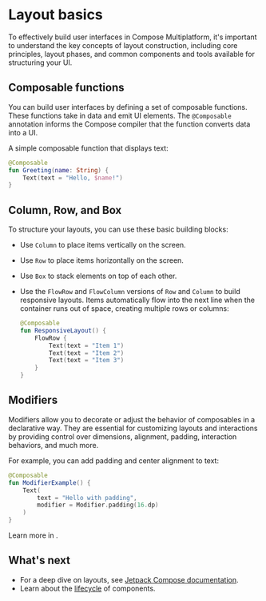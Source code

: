 # Layout basics

To effectively build user interfaces in Compose Multiplatform, it's important to understand the key concepts of layout 
construction, including core principles, layout phases, and common components and tools available for 
structuring your UI.

## Composable functions

You can build user interfaces by defining a set of composable functions. These functions take in data and emit 
UI elements. The `@Composable` annotation informs the Compose compiler that the function converts data into a UI.

A simple composable function that displays text:

```kotlin
@Composable
fun Greeting(name: String) {
    Text(text = "Hello, $name!")
}
```

## Column, Row, and Box

To structure your layouts, you can use these basic building blocks:

* Use `Column` to place items vertically on the screen.
* Use `Row` to place items horizontally on the screen.
* Use `Box` to stack elements on top of each other. 
* Use the `FlowRow` and `FlowColumn` versions of `Row` and `Column` to build responsive layouts. 
  Items automatically flow into the next line when the container runs out of space, creating multiple rows or columns:
 
    ```kotlin
    @Composable
    fun ResponsiveLayout() {
        FlowRow {
            Text(text = "Item 1")
            Text(text = "Item 2")
            Text(text = "Item 3")
        }
    }
    ```

## Modifiers

Modifiers allow you to decorate or adjust the behavior of composables in a declarative way.
They are essential for customizing layouts and interactions by providing control over dimensions, alignment, padding,
interaction behaviors, and much more.

For example, you can add padding and center alignment to text:

```kotlin
@Composable
fun ModifierExample() {
    Text(
        text = "Hello with padding",
        modifier = Modifier.padding(16.dp)
    )
}
```

Learn more in [](compose-layout-modifiers.md).

## What's next

* For a deep dive on layouts, see [Jetpack Compose documentation](https://developer.android.com/develop/ui/compose/layouts).
* Learn about the [lifecycle](compose-lifecycle.md) of components.